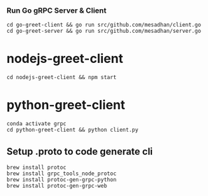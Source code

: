 ### Run Go gRPC Server & Client

```
cd go-greet-client && go run src/github.com/mesadhan/client.go
cd go-greet-server && go run src/github.com/mesadhan/server.go
```


# nodejs-greet-client

```
cd nodejs-greet-client && npm start
```


# python-greet-client

```
conda activate grpc
cd python-greet-client && python client.py
```



## Setup .proto to code generate cli

    brew install protoc
    brew install grpc_tools_node_protoc
    brew install protoc-gen-grpc-python
    brew install protoc-gen-grpc-web
